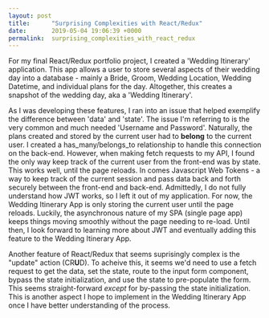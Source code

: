 ```yaml
---
layout: post
title:      "Surprising Complexities with React/Redux"
date:       2019-05-04 19:06:39 +0000
permalink:  surprising_complexities_with_react_redux
---
```



For my final React/Redux portfolio project, I created a 'Wedding Itinerary' application.  This app allows a user to store several aspects of their wedding day into a database - mainly a Bride, Groom, Wedding Location, Wedding Datetime, and individual plans for the day.  Altogether, this creates a snapshot of the wedding day, aka a 'Wedding Itinerary'.  

As I was developing these features, I ran into an issue that helped exemplify the difference between 'data' and 'state'.  The issue I'm referring to is the very common and much needed 'Username and Password'.  Naturally, the plans created and stored by the current user had to **belong** to the current user.  I created a has_many/belongs_to relationship to handle this connection on the back-end.  However, when making fetch requests to my API, I found the only way keep track of the current user from the front-end was by state.  This works well, until the page reloads.  In comes Javascript Web Tokens - a way to keep track of the current session and pass data back and forth securely between the front-end and back-end.  Admittedly, I do not fully understand how JWT works, so I left it out of my application.  For now, the Wedding Itinerary App is only storing the current user until the page reloads.  Luckily, the asynchronous nature of my SPA (single page app) keeps things moving smoothly without the page needing to re-load.  Until then, I look forward to learning more about JWT and eventually adding this feature to the Wedding Itinerary App.

Another feature of React/Redux that seems suprisingly complex is the "update" action (CR**U**D).  To acheive this, it seems we'd need to use a fetch request to get the data, set the state, route to the input form component, bypass the state initialization, and use the state to pre-populate the form.  This seems straight-forward *except* for by-passing the state initialization.  This is another aspect I hope to implement in the Wedding Itinerary App once I have better understanding of the process.
